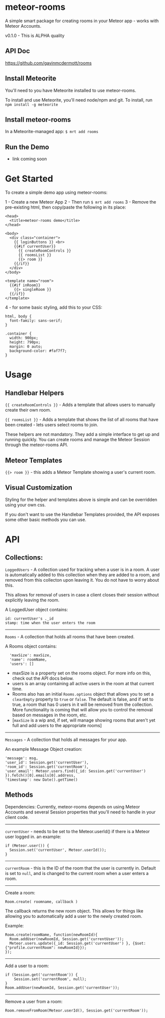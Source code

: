 meteor-rooms
============
A simple smart package for creating rooms in your Meteor app - works with Meteor Accounts.

v0.1.0 - This is ALPHA quality

API Doc
--------
https://github.com/gavinmcdermott/rooms

Install Meteorite
------------
You'll need to you have Meteorite installed to use meteor-rooms.

To install and use Meteorite, you'll need node/npm and git. To install, run `npm install -g meteorite`

Install meteor-rooms
-----------
In a Meteorite-managed app: `$ mrt add rooms`

Run the Demo
-----------
- link coming soon

Get Started
======
To create a simple demo app using meteor-rooms:

1 - Create a new Meteor App
2 - Then run  `$ mrt add rooms`
3 - Remove the pre-existing html, then copy/paste the following in its place:

    <head>
      <title>meteor-rooms demo</title>
    </head>

    <body>
      <div class="container">
        {{ loginButtons }} <br>
        {{#if currentUser}}
          {{ createRoomControls }}
          {{ roomsList }}
          {{> room }}
        {{/if}}
      </div>
    </body>

    <template name="room">
      {{#if inRoom}}
        {{> singleRoom }}
      {{/if}}
    </template>

4 - for some basic styling, add this to your CSS:

    html, body {
      font-family: sans-serif;
    }

    .container {
      width: 900px;
      height: 790px;
      margin: 0 auto;
      background-color: #faf7f7;
    }

Usage
=====
Handlebar Helpers
------
`{{ createRoomControls }}` - Adds a template that allows users to manually create their own room.

`{{ roomsList }}` - Adds a template that shows the list of all rooms that have been created - lets users select rooms to join.

These helpers are not mandatory. They add a simple interface to get up  and running quickly. You can create rooms and manage the Meteor Session through the meteor-rooms API.

Meteor Templates
------
`{{> room }}` - this adds a Meteor Template showing a user's current room.

Visual Customization
-------
Styling for the helper and templates above is simple and can be overridden using your own css.

If you don't want to use the Handlebar Templates provided, the API exposes some other basic methods you can use.


API
====
Collections:
------
`LoggedUsers` - A collection used for tracking when a user is in a room. A user is automatically added to this collection when they are added to a room, and removed from this collecton upon leaving it. You do not have to worry about this.

This allows for removal of users in case a client closes their session without explicitly leaving the room.

A LoggedUser object contains:

    id: currentUser's ._id
    stamp: time when the user enters the room

------
`Rooms` - A collection that holds all rooms that have been created.

A Rooms object contains:

      'maxSize': maxSize,
      'name': roomName,
      'users': []

- maxSize is a property set on the rooms object. For more info on this, check out the API docs below.
- users is an array containing all active users in the room at that current time.
- Rooms also has an initial `Rooms.options` object that allows you to set a `clearEmpty` property to `true` or `false`. The default is false, and if set to true, a room that has 0 users in it will be removed from the collection. More functionality is coming that will allow you to control the removal based on messages in the room, etc.
- [`maxSize` is a wip and, if set, will manage showing rooms that aren't yet full and add users to the appropriate rooms]

------
`Messages` - A collection that holds all messages for your app.

An example Message Object creation:

    'message': msg,
    'user_id': Session.get('currentUser'),
    'room_id': Session.get('currentRoom'),
    'user_email': Meteor.users.find({_id: Session.get('currentUser') }).fetch()[0].emails[0].address,
    'timestamp': new Date().getTime()


Methods
---
Dependencies: Currently, meteor-rooms depends on using Meteor Accounts and several Session properties that you'll need to handle in your client code.

---
`currentUser` - needs to be set to the Meteor.userId() if there is a Meteor user logged in.
an example:

    if (Meteor.user()) {
      Session.set('currentUser', Meteor.userId());
    }

-----
`currentRoom` - this is the ID of the room that the user is currently in. Default is set to `null`, and is changed to the current room when a user enters a room.

---
Create a room:

    Room.create( roomname, callback )

The callback returns the new room object. This allows for things like allowing you to automatically add a user to the newly created room.

Example:

    Room.create(roomName, function(newRoomId){
      Room.addUser(newRoomId, Session.get('currentUser'));
      Meteor.users.update({_id: Session.get('currentUser') }, {$set:{"profile.currentRoom": newRoomId}});
    });

---
Add a user to a room:

    if (Session.get('currentRoom')) {
        Session.set('currentRoom', null);
    }
    Room.addUser(newRoomId, Session.get('currentUser'));

---
Remove a user from a room:

    Room.removeFromRoom(Meteor.userId(), Session.get('currentRoom'));

